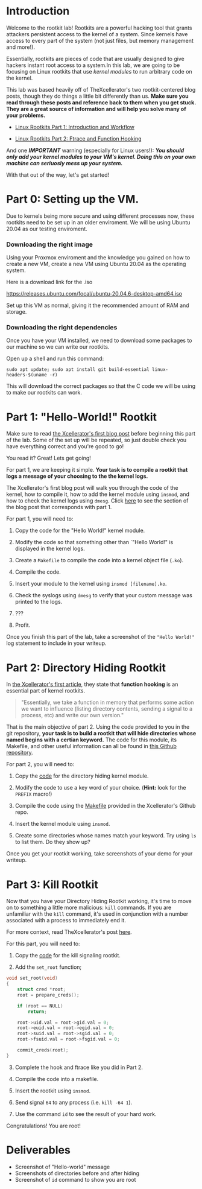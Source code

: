 # Introduction

Welcome to the rootkit lab! Rootkits are a powerful hacking tool that grants attackers persistent access to the kernel of a system. Since kernels have access to every part of the system (not just files, but memory management and more!). 

Essentially, rootkits are pieces of code that are usually designed to give hackers instant root access to a system.In this lab, we are going to be focusing on Linux rootkits that use *kernel modules* to run arbitrary code on the kernel.

This lab was based heavily off of TheXcellerator's two rootkit-centered blog posts, though they do things a little bit differently than us. **Make sure you read through these posts and reference back to them when you get stuck. They are a great source of information and will help you solve many of your problems.**

- [Linux Rootkits Part 1: Introduction and Workflow](https://xcellerator.github.io/posts/linux_rootkits_01/)

- [Linux Rootkits Part 2: Ftrace and Function Hooking](https://xcellerator.github.io/posts/linux_rootkits_02/)

And one ***IMPORTANT*** warning (especially for Linux users!): ***You should only add your kernel modules to your VM's kernel. Doing this on your own machine can seriuosly mess up your system.***

With that out of the way, let's get started!

# Part 0: Setting up the VM.

Due to kernels being more secure and using different processes now, these rootkits need to be set up in an older enviroment. We will be using Ubuntu 20.04 as our testing enviroment. 

### Downloading the right image

Using your Proxmox enviroment and the knowledge you gained on how to create a new VM, create a new VM using Ubuntu 20.04 as the operating system.

Here is a download link for the .iso

https://releases.ubuntu.com/focal/ubuntu-20.04.6-desktop-amd64.iso

Set up this VM as normal, giving it the recommended amount of RAM and storage. 

### Downloading the right dependencies

Once you have your VM installed, we need to download some packages to our machine so we can write our rootkits. 

Open up a shell and run this command:

```
sudo apt update; sudo apt install git build-essential linux-headers-$(uname -r)
```

This will download the correct packages so that the C code we will be using to make our rootkits can work.

# Part 1: "Hello-World!" Rootkit

Make sure to read [the Xcellerator's first blog post](https://xcellerator.github.io/posts/linux_rootkits_01/) before beginning this part of the lab. Some of the set up will be repeated, so just double check you have everything correct and you're good to go!

You read it? Great! Lets get going!

For part 1, we are keeping it simple. **Your task is to compile a rootkit that logs a message of your choosing to the the kernel logs.**

The Xcellerator's first blog post will walk you through the code of the kernel, how to compile it, how to add the kernel module using `insmod`, and how to check the kernel logs using `dmesg`. Click [here](https://xcellerator.github.io/posts/linux_rootkits_01/#building-kernel-modules) to see the section of the blog post that corresponds with part 1. 

For part 1, you will need to:

1. Copy the code for the "Hello World!" kernel module.

2. Modify the code so that something other than `"Hello World!" is displayed in the kernel logs.

3. Create a `Makefile` to compile the code into a kernel object file (`.ko`).

4. Compile the code.

5. Insert your module to the kernel using `insmod [filename].ko`.

6. Check the syslogs using `dmesg` to verify that your custom message was printed to the logs.

6. ???

7. Profit.

Once you finish this part of the lab, take a screenshot of the `"Hello World!"` log statement to include in your writeup.

# Part 2: Directory Hiding Rootkit

In [the Xcellerator's first article](https://xcellerator.github.io/posts/linux_rootkits_01/#what-is-a-kernel-mode-rootkit), they state that **function hooking** is an essential part of kernel rootkits.

> "Essentially, we take a function in memory that performs some action we want to influence (listing directory contents, sending a signal to a process, etc) and write our own version."

That is the main objective of part 2. Using the code provided to you in the git repository, **your task is to build a rootkit that will hide directories whose named begins with a certian keyword.** The code for this module, its Makefile, and other useful information can all be found in [this Github repository](https://github.com/xcellerator/linux_kernel_hacking/tree/master/3_RootkitTechniques/3.4_hiding_directories).

For part 2, you will need to:

1. Copy the [code](https://github.com/xcellerator/linux_kernel_hacking/blob/master/3_RootkitTechniques/3.4_hiding_directories/rootkit.c) for the directory hiding kernel module.

2. Modify the code to use a key word of your choice. (**Hint:** look for the `PREFIX` macro!)

3. Compile the code using the [Makefile](https://github.com/xcellerator/linux_kernel_hacking/blob/master/3_RootkitTechniques/3.4_hiding_directories/Makefile) provided in the Xcellerator's Github repo.

4. Insert the kernel module using `insmod`.

5. Create some directories whose names match your keyword. Try using `ls` to list them. Do they show up?

Once you get your rootkit working, take screenshots of your demo for your writeup.

# Part 3: Kill Rootkit

Now that you have your Directory Hiding Rootkit working, it's time to move on to something a little more malicious: `kill` commands. If you are unfamiliar with the `kill` command, it's used in conjunction with a number associated with a process to immediately end it. 

For more context, read TheXcellerator's post [here](https://xcellerator.github.io/posts/linux_rootkits_03/).

For this part, you will need to:

1. Copy the [code](https://github.com/xcellerator/linux_kernel_hacking/blob/master/3_RootkitTechniques/3.2_kill_signalling/rootkit.c) for the kill signaling rootkit.

2. Add the `set_root` function; 
```c
void set_root(void)
{
    struct cred *root;
    root = prepare_creds();

    if (root == NULL)
        return;

    root->uid.val = root->gid.val = 0;
    root->euid.val = root->egid.val = 0;
    root->suid.val = root->sgid.val = 0;
    root->fsuid.val = root->fsgid.val = 0;

    commit_creds(root);
}
```

3. Complete the hook and ftrace like you did in Part 2.

4. Compile the code into a makefile.

5. Insert the rootkit using `insmod`.

6. Send signal `64` to any process (i.e. `kill -64 1`).

7. Use the command `id` to see the result of your hard work.

Congratulations! You are root! 

# Deliverables
- Screenshot of "Hello-world" message
- Screenshots of directories before and after hiding
- Screenshot of `id` command to show you are root
